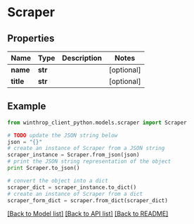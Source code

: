 # Scraper


## Properties

Name | Type | Description | Notes
------------ | ------------- | ------------- | -------------
**name** | **str** |  | [optional] 
**title** | **str** |  | [optional] 

## Example

```python
from winthrop_client_python.models.scraper import Scraper

# TODO update the JSON string below
json = "{}"
# create an instance of Scraper from a JSON string
scraper_instance = Scraper.from_json(json)
# print the JSON string representation of the object
print Scraper.to_json()

# convert the object into a dict
scraper_dict = scraper_instance.to_dict()
# create an instance of Scraper from a dict
scraper_form_dict = scraper.from_dict(scraper_dict)
```
[[Back to Model list]](../README.md#documentation-for-models) [[Back to API list]](../README.md#documentation-for-api-endpoints) [[Back to README]](../README.md)


